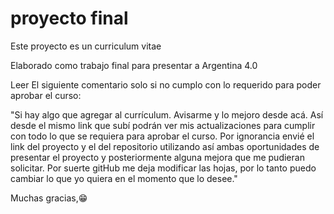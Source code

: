 # proyecto final

Este proyecto es un curriculum vitae

Elaborado como trabajo final para presentar a Argentina 4.0




Leer El siguiente comentario solo si no cumplo con lo requerido para poder aprobar el curso:


"Si hay algo que agregar al currículum. Avisarme y lo mejoro desde acá.
Así desde el mismo link que subí podrán ver mis actualizaciones para cumplir con todo lo que se requiera para aprobar el curso.
Por ignorancia envié el link del proyecto y el del repositorio utilizando así ambas oportunidades de presentar el proyecto y posteriormente alguna mejora que me pudieran solicitar.
Por suerte gitHub me deja modificar las hojas, por lo tanto puedo cambiar lo que yo quiera en el momento que lo desee."

Muchas gracias,😁
